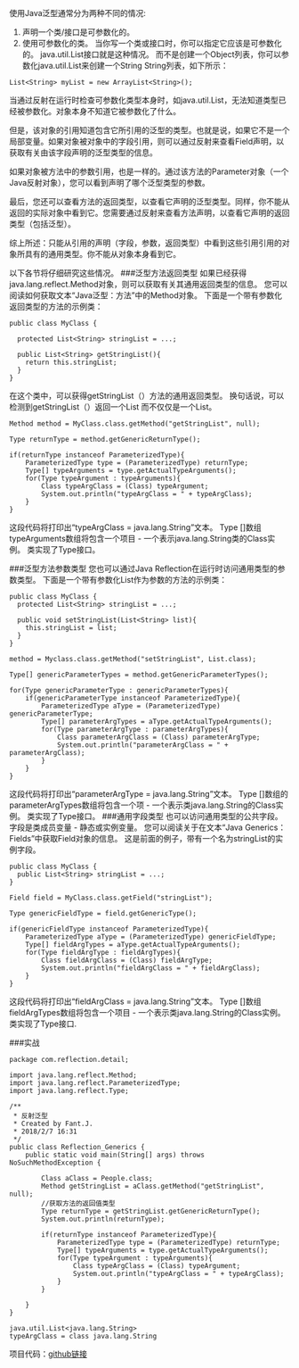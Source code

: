 使用Java泛型通常分为两种不同的情况:
1. 声明一个类/接口是可参数化的。
2. 使用可参数化的类。
当你写一个类或接口时，你可以指定它应该是可参数化的。 java.util.List接口就是这种情况。 而不是创建一个Object列表，你可以参数化java.util.List来创建一个String String列表，如下所示：
```
List<String> myList = new ArrayList<String>();
```
当通过反射在运行时检查可参数化类型本身时，如java.util.List，无法知道类型已经被参数化。对象本身不知道它被参数化了什么。

但是，该对象的引用知道包含它所引用的泛型的类型。也就是说，如果它不是一个局部变量。如果对象被对象中的字段引用，则可以通过反射来查看Field声明，以获取有关由该字段声明的泛型类型的信息。

如果对象被方法中的参数引用，也是一样的。通过该方法的Parameter对象（一个Java反射对象），您可以看到声明了哪个泛型类型的参数。

最后，您还可以查看方法的返回类型，以查看它声明的泛型类型。同样，你不能从返回的实际对象中看到它。您需要通过反射来查看方法声明，以查看它声明的返回类型（包括泛型）。

综上所述：只能从引用的声明（字段，参数，返回类型）中看到这些引用引用的对象所具有的通用类型。你不能从对象本身看到它。

以下各节将仔细研究这些情况。
###泛型方法返回类型
如果已经获得java.lang.reflect.Method对象，则可以获取有关其通用返回类型的信息。 您可以阅读如何获取文本“Java泛型：方法”中的Method对象。 下面是一个带有参数化返回类型的方法的示例类：
```
public class MyClass {

  protected List<String> stringList = ...;

  public List<String> getStringList(){
    return this.stringList;
  }
}
```
在这个类中，可以获得getStringList（）方法的通用返回类型。 换句话说，可以检测到getStringList（）返回一个List <String>而不仅仅是一个List。 
```
Method method = MyClass.class.getMethod("getStringList", null);

Type returnType = method.getGenericReturnType();

if(returnType instanceof ParameterizedType){
    ParameterizedType type = (ParameterizedType) returnType;
    Type[] typeArguments = type.getActualTypeArguments();
    for(Type typeArgument : typeArguments){
        Class typeArgClass = (Class) typeArgument;
        System.out.println("typeArgClass = " + typeArgClass);
    }
}
```
这段代码将打印出“typeArgClass = java.lang.String”文本。 Type []数组typeArguments数组将包含一个项目 - 一个表示java.lang.String类的Class实例。 类实现了Type接口。

###泛型方法参数类型
您也可以通过Java Reflection在运行时访问通用类型的参数类型。 下面是一个带有参数化List作为参数的方法的示例类：
```
public class MyClass {
  protected List<String> stringList = ...;

  public void setStringList(List<String> list){
    this.stringList = list;
  }
}
```
```
method = Myclass.class.getMethod("setStringList", List.class);

Type[] genericParameterTypes = method.getGenericParameterTypes();

for(Type genericParameterType : genericParameterTypes){
    if(genericParameterType instanceof ParameterizedType){
        ParameterizedType aType = (ParameterizedType) genericParameterType;
        Type[] parameterArgTypes = aType.getActualTypeArguments();
        for(Type parameterArgType : parameterArgTypes){
            Class parameterArgClass = (Class) parameterArgType;
            System.out.println("parameterArgClass = " + parameterArgClass);
        }
    }
}
```
这段代码将打印出“parameterArgType = java.lang.String”文本。 Type []数组的parameterArgTypes数组将包含一个项 - 一个表示类java.lang.String的Class实例。 类实现了Type接口。
###通用字段类型
也可以访问通用类型的公共字段。 字段是类成员变量 - 静态或实例变量。 您可以阅读关于在文本“Java Generics：Fields”中获取Field对象的信息。 这是前面的例子，带有一个名为stringList的实例字段。
```
public class MyClass {
  public List<String> stringList = ...;
}
```
```
Field field = MyClass.class.getField("stringList");

Type genericFieldType = field.getGenericType();

if(genericFieldType instanceof ParameterizedType){
    ParameterizedType aType = (ParameterizedType) genericFieldType;
    Type[] fieldArgTypes = aType.getActualTypeArguments();
    for(Type fieldArgType : fieldArgTypes){
        Class fieldArgClass = (Class) fieldArgType;
        System.out.println("fieldArgClass = " + fieldArgClass);
    }
}
```
这段代码将打印出“fieldArgClass = java.lang.String”文本。 Type []数组fieldArgTypes数组将包含一个项目 - 一个表示类java.lang.String的Class实例。 类实现了Type接口.

###实战
```
package com.reflection.detail;

import java.lang.reflect.Method;
import java.lang.reflect.ParameterizedType;
import java.lang.reflect.Type;

/**
 * 反射泛型
 * Created by Fant.J.
 * 2018/2/7 16:31
 */
public class Reflection_Generics {
    public static void main(String[] args) throws NoSuchMethodException {

        Class aClass = People.class;
        Method getStringList = aClass.getMethod("getStringList", null);
        //获取方法的返回值类型
        Type returnType = getStringList.getGenericReturnType();
        System.out.println(returnType);

        if(returnType instanceof ParameterizedType){
            ParameterizedType type = (ParameterizedType) returnType;
            Type[] typeArguments = type.getActualTypeArguments();
            for(Type typeArgument : typeArguments){
                Class typeArgClass = (Class) typeArgument;
                System.out.println("typeArgClass = " + typeArgClass);
            }
        }

    }
}

```

```
java.util.List<java.lang.String>
typeArgClass = class java.lang.String
```

项目代码：[github链接](https://github.com/jiaofanting/Java-nio-and-netty-spring-demo/tree/master/src/com/reflection/detail)

















